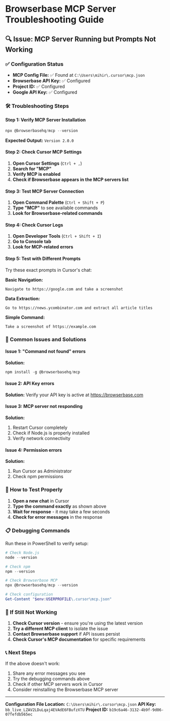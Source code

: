 # Browserbase MCP Server Troubleshooting Guide

## 🔍 Issue: MCP Server Running but Prompts Not Working

### ✅ Configuration Status
- **MCP Config File:** ✅ Found at `C:\Users\mihir\.cursor\mcp.json`
- **Browserbase API Key:** ✅ Configured
- **Project ID:** ✅ Configured
- **Google API Key:** ✅ Configured

### 🛠️ Troubleshooting Steps

#### Step 1: Verify MCP Server Installation
```powershell
npx @browserbasehq/mcp --version
```
**Expected Output:** `Version 2.0.0`

#### Step 2: Check Cursor MCP Settings
1. **Open Cursor Settings** (`Ctrl + ,`)
2. **Search for "MCP"**
3. **Verify MCP is enabled**
4. **Check if Browserbase appears in the MCP servers list**

#### Step 3: Test MCP Server Connection
1. **Open Command Palette** (`Ctrl + Shift + P`)
2. **Type "MCP"** to see available commands
3. **Look for Browserbase-related commands**

#### Step 4: Check Cursor Logs
1. **Open Developer Tools** (`Ctrl + Shift + I`)
2. **Go to Console tab**
3. **Look for MCP-related errors**

#### Step 5: Test with Different Prompts

Try these exact prompts in Cursor's chat:

**Basic Navigation:**
```
Navigate to https://google.com and take a screenshot
```

**Data Extraction:**
```
Go to https://news.ycombinator.com and extract all article titles
```

**Simple Command:**
```
Take a screenshot of https://example.com
```

### 🔧 Common Issues and Solutions

#### Issue 1: "Command not found" errors
**Solution:**
```powershell
npm install -g @browserbasehq/mcp
```

#### Issue 2: API Key errors
**Solution:** Verify your API key is active at https://browserbase.com

#### Issue 3: MCP server not responding
**Solution:**
1. Restart Cursor completely
2. Check if Node.js is properly installed
3. Verify network connectivity

#### Issue 4: Permission errors
**Solution:**
1. Run Cursor as Administrator
2. Check npm permissions

### 🎯 How to Test Properly

1. **Open a new chat** in Cursor
2. **Type the command exactly** as shown above
3. **Wait for response** - it may take a few seconds
4. **Check for error messages** in the response

### 📋 Debugging Commands

Run these in PowerShell to verify setup:

```powershell
# Check Node.js
node --version

# Check npm
npm --version

# Check Browserbase MCP
npx @browserbasehq/mcp --version

# Check configuration
Get-Content "$env:USERPROFILE\.cursor\mcp.json"
```

### 🚨 If Still Not Working

1. **Check Cursor version** - ensure you're using the latest version
2. **Try a different MCP client** to isolate the issue
3. **Contact Browserbase support** if API issues persist
4. **Check Cursor's MCP documentation** for specific requirements

### 📞 Next Steps

If the above doesn't work:
1. Share any error messages you see
2. Try the debugging commands above
3. Check if other MCP servers work in Cursor
4. Consider reinstalling the Browserbase MCP server

---

**Configuration File Location:** `C:\Users\mihir\.cursor\mcp.json`
**API Key:** `bb_live_LZAV2LDuLqaj4EVAdE6FBufzXTU`
**Project ID:** `b19c6a46-3132-4b9f-9d06-07fefdb565ec`